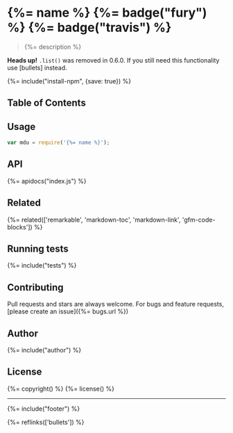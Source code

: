 # {%= name %} {%= badge("fury") %} {%= badge("travis") %}

> {%= description %}

**Heads up!** `.list()` was removed in 0.6.0. If you still need this functionality use [bullets] instead.

{%= include("install-npm", {save: true}) %}

## Table of Contents

<!-- toc -->

## Usage

```js
var mdu = require('{%= name %}');
```

## API
{%= apidocs("index.js") %}

## Related
{%= related(['remarkable', 'markdown-toc', 'markdown-link', 'gfm-code-blocks']) %}

## Running tests
{%= include("tests") %}

## Contributing
Pull requests and stars are always welcome. For bugs and feature requests, [please create an issue]({%= bugs.url %})

## Author
{%= include("author") %}

## License
{%= copyright() %}
{%= license() %}

***

{%= include("footer") %}

{%= reflinks(['bullets']) %}

